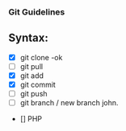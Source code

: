 ### Git Guidelines

## Syntax:

- [X] git clone -ok
- [ ] git pull
- [X] git add
- [X] git commit
- [ ] git push
- [ ] git branch / new branch john.
- [] PHP

